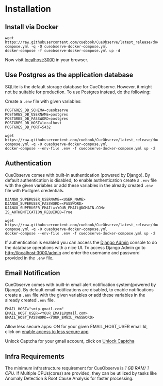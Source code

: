 # Installation

## Install via Docker

```
wget https://raw.githubusercontent.com/cuebook/CueObserve/latest_release/docker-compose.yml -q -O cueobserve-docker-compose.yml
docker-compose -f cueobserve-docker-compose.yml up -d
```

Now visit [localhost:3000](http://localhost:3000) in your browser. 

## Use Postgres as the application database

SQLite is the default storage database for CueObserve. However, it might not be suitable for production. To use Postgres instead, do the following:

Create a `.env` file with given variables:

```
POSTGRES_DB_SCHEMA=cueobserve
POSTGRES_DB_USERNAME=postgres
POSTGRES_DB_PASSWORD=postgres
POSTGRES_DB_HOST=localhost
POSTGRES_DB_PORT=5432
```

```
wget https://raw.githubusercontent.com/cuebook/CueObserve/latest_release/docker-compose.yml -q -O cueobserve-docker-compose.yml
docker-compose --env-file .env -f cueobserve-docker-compose.yml up -d
```

## Authentication

CueObserve comes with built-in authentication (powered by Django). By default authentication is disabled, to enable authentication create a `.env` file with the given variables or add these variables in the already created `.env` file with Postgres credentials.

```
DJANGO_SUPERUSER_USERNAME=<USER_NAME>
DJANGO_SUPERUSER_PASSWORD=<PASSWORD>
DJANGO_SUPERUSER_EMAIL=<YOUR_EMAIL@DOMAIN.COM>
IS_AUTHENTICATION_REQUIRED=True
```

```
wget https://raw.githubusercontent.com/cuebook/CueObserve/latest_release/docker-compose.yml -q -O cueobserve-docker-compose.yml
docker-compose --env-file .env -f cueobserve-docker-compose.yml up -d
```

If authentication is enabled you can access the [Django Admin](https://docs.djangoproject.com/en/3.2/ref/contrib/admin/) console to do the database operations with a nice UI. To access Django Admin go to [http://localhost:3000/admin](http://localhost:3000/admin) and enter the username and password provided in the `.env` file.

## Email Notification

CueObserve comes with built-in email alert notification system(powered by Django). By default email notifications are disabled, to enable notifications create a `.env` file with the given variables or add these variables in the already created `.env` file.

```
EMAIL_HOST="smtp.gmail.com" 
EMAIL_HOST_USER=<YOUR_EMAIL@gmail.com>
EMAIL_HOST_PASSWORD=<YOUR_EMAIL_PASSWORD>
```

Allow less secure apps: ON for your given EMAIL_HOST_USER email Id, click on [enable access to less secure app](https://myaccount.google.com/lesssecureapps?pli=1\&rapt=AEjHL4N7wse3vhCsvRv-aWy8kKeEGDZS2YDbW1SfTL17HVhtemi7zZW5gzbZSBnrNgknL_gPBDn3xVo0qUj-W6NuaYTSU7agQQ)

Unlock Captcha for your gmail account, click on [Unlock Captcha](https://accounts.google.com/b/0/UnlockCaptcha)



## Infra Requirements

The minimum infrastructure requirement for CueObserve is _1 GB RAM/ 1 CPU_. If Multiple CPUs(cores) are provided, they can be utilized by tasks like Anomaly Detection & Root Cause Analysis for faster processing.
